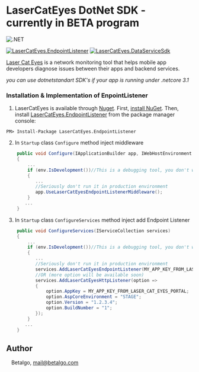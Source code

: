 # LaserCatEyes DotNet SDK - currently in BETA program
![.NET](https://github.com/betalgo/LCE-DotNet-SDK/workflows/.NET/badge.svg?branch=master)

[![LaserCatEyes.EndpointListener](https://img.shields.io/nuget/v/LaserCatEyes.EndpointListener?label=nuget.LaserCatEyes.EndpointListener)](https://www.nuget.org/packages/LaserCatEyes.EndpointListener/)
[![LaserCatEyes.DataServiceSdk](https://img.shields.io/nuget/v/LaserCatEyes.DataServiceSdk?label=nuget.LaserCatEyes.DataServiceSdk)](https://www.nuget.org/packages/LaserCatEyes.DataServiceSdk/)

[Laser Cat Eyes] is a network monitoring tool that helps mobile app developers diagnose issues between their apps and backend services.

*you can use dotnetstandart SDK's if your app is running under .netcore 3.1*

### Installation & Implementation of EnpointListener
1. LaserCatEyes is available through [Nuget](https://www.nuget.org/packages/LaserCatEyes.EndpointListener/). 
First, [install NuGet](http://docs.nuget.org/docs/start-here/installing-nuget). Then, install [LaserCatEyes.EndpointListener](https://www.nuget.org/packages/LaserCatEyes.EndpointListener/) from the package manager console:
```
PM> Install-Package LaserCatEyes.EndpointListener
```

2. In ``Startup`` class ``Configure`` method inject middleware
```csharp
    public void Configure(IApplicationBuilder app, IWebHostEnvironment env)
    {
        ...
        if (env.IsDevelopment())//This is a debugging tool, you don't want to run it in prodcution, right!?
        {
           ... 
           //Seriously don't run it in production environment 
           app.UseLaserCatEyesEndpointListenerMiddleware();           
        }
       ...
    }
```
3. In ``Startup`` class ``ConfigureServices`` method inject add Endpoint Listener

```csharp
    public void ConfigureServices(IServiceCollection services)
    {
        ...
        if (env.IsDevelopment())//This is a debugging tool, you don't want to run it in prodcution, right!?
        {
           ... 
           //Seriously don't run it in production environment 
           services.AddLaserCatEyesEndpointListener(MY_APP_KEY_FROM_LASER_CAT_EYES_PORTAL);
           //OR (more option will be available soon)
           services.AddLaserCatEyesHttpListener(option =>
           {
               option.AppKey = MY_APP_KEY_FROM_LASER_CAT_EYES_PORTAL;
               option.AspCoreEnvironment = "STAGE";
               option.Version = "1.2.3.4";
               option.BuildNumber = "1";
           });               
        }
       ...
    }
```

[Laser-Cat-Eyes web portal]: <https://portal.lasercateyes.com>
[Laser Cat Eyes]: <https://lasercateyes.com>

## Author

<img src="http://www.betalgo.com/img/logo-dark.png" width="10px"> Betalgo, mail@betalgo.com
